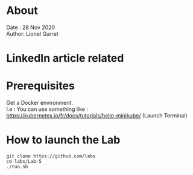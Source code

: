 # About
Date : 28 Nov 2020  
Author: Lionel Gurret
# LinkedIn article related
# Prerequisites
Get a Docker environment.  
I.e : You can use something like : https://kubernetes.io/fr/docs/tutorials/hello-minikube/ (Launch Terminal)
# How to launch the Lab
`git clone https://github.com/labs`  
`cd labs/Lab-5`  
`./run.sh`

